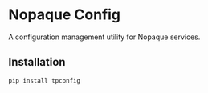 # Nopaque Config

A configuration management utility for Nopaque services.

## Installation

```bash
pip install tpconfig